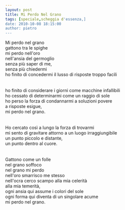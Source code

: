 ```yaml
---
layout: post
title: Mi Perdo Nel Grano
tags: [speciale,scheggia d'essenza,]
date: 2010-10-08 18:15:00
author: pietro
---
```

Mi perdo nel grano<br/>gattono tra le spighe<br/>mi perdo nell'oro<br/>nell'ansia del germoglio<br/>senza più saper di me,<br/>senza più chiedermi<br/>ho finito di concedermi il lusso di risposte troppo facili<br/><br/><br/>ho finito di considerare i giorni come macchine infallibili<br/>ho cessato di determinarmi come un raggio di sole<br/>ho perso la forza di condannarmi a soluzioni povere<br/>a risposte esigue,<br/>mi perdo nel grano.<br/><br/><br/>Ho cercato così a lungo la forza di trovarmi<br/>mi sento di gravitare attorno a un luogo irraggiungibile<br/>un punto piccolo e distante,<br/>un punto dentro al cuore.<br/><br/><br/>Gattono come un folle<br/>nel grano soffoco<br/>nel grano mi perdo<br/>nell'oro smarrisco me stesso<br/>nell'ocra cerco scampo alla mia celerità<br/>alla mia temerità,<br/>ogni ansia qui assume i colori del sole<br/>ogni forma qui diventa di un singolare acume<br/>mi perdo nel grano.<br/>
